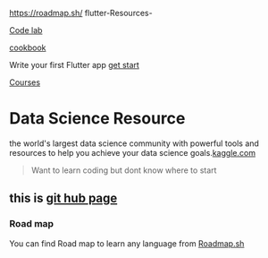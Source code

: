 https://roadmap.sh/ flutter-Resources-

[Code lab](https://codelabs.developers.google.com/codelabs/flutter-codelab-first#0)

[cookbook](https://docs.flutter.dev/cookbook)

Write your first Flutter app [get start](https://docs.flutter.dev/get-started/codelab)

[Courses](https://docs.flutter.dev/resources/courses)

# Data Science Resource
the world's largest data science community with powerful tools and resources to help you achieve your data science goals.[kaggle.com](https://www.kaggle.com/)

> Want to learn coding but dont know where to start

## this is [git hub page](https://docs.github.com/en/get-started/writing-on-github/getting-started-with-writing-and-formatting-on-github/basic-writing-and-formatting-syntax#links)


### Road map

You can find Road map to learn any language from [Roadmap.sh](https://roadmap.sh/)